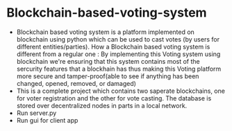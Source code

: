 # Blockchain-based-voting-system
- Blockchain based voting system is a platform implemented on blockchain using python which can be used to cast votes (by users for different entities/parties). How a Blockchain based voting system is different from a regular one :  By implementing this Voting system using blockchain we're ensuring that this system contains most of the sercurity features that a blockhain has thus making this Voting platform more secure and tamper-proof(able to see if anything has been changed, opened, removed, or damaged)
- This is a complete project which contains two saperate blockchains, one for voter registration and the other  for vote casting. The database is stored over decentralized nodes in parts in a local network.
- Run server.py
- Run gui for  client app

